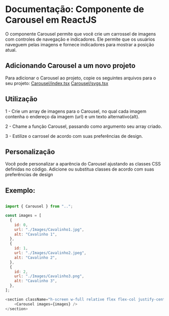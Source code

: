 # Documentação: Componente de Carousel em ReactJS

O componente Carousel permite que você crie um carrossel de imagens com controles de navegação e indicadores. Ele permite que os usuários naveguem pelas imagens e fornece indicadores para mostrar a posição atual.

## Adicionando Carousel a um novo projeto

Para adicionar o Carousel ao projeto, copie os seguintes arquivos para o seu projeto:
[Carousel/index.tsx](https://github.com/StructCE/our-react-components/blob/main/src/components/Carousel/index.tsx)
[Carousel/svgs.tsx](https://github.com/StructCE/our-react-components/blob/main/src/components/Carousel/svgs.tsx)


## Utilização 

1 - Crie um array de imagens para o Carousel, no qual cada imagem contenha o endereço da imagem (url) e um texto alternativo(alt).

2 - Chame a função Carousel, passando como argumento seu array criado.

3 - Estilize o carrosel de acordo com suas preferências de design.

## Personalização

Você pode personalizar a aparência do Carousel ajustando as classes CSS definidas no código. Adicione ou substitua classes de acordo com suas preferências de design

## Exemplo:

```js

import { Carousel } from "..";

const images = [
  {
    id: 0,
    url: "./Images/Cavalinho1.jpg",
    alt: "Cavalinho 1",
  },
  {
    id: 1,
    url: "./Images/Cavalinho2.jpeg",
    alt: "Cavalinho 2",
  },
  {
    id: 2,
    url: "./Images/Cavalinho3.png",
    alt: "Cavalinho 3",
  },
];

<section className="h-screen w-full relative flex flex-col justify-center items-center">
    <Carousel images={images} />
</section>

```